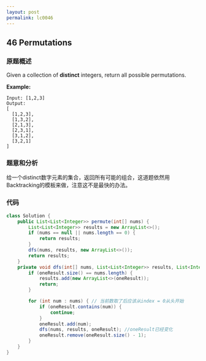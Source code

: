 ```yaml
---
layout: post
permalink: lc0046
---
```


## 46 Permutations

### 原题概述

Given a collection of **distinct** integers, return all possible permutations.

**Example:**

```text
Input: [1,2,3]
Output:
[
  [1,2,3],
  [1,3,2],
  [2,1,3],
  [2,3,1],
  [3,1,2],
  [3,2,1]
]
```

### 题意和分析

给一个distinct数字元素的集合，返回所有可能的组合，这道题依然用Backtracking的模板来做，注意这不是最快的办法。

### 代码

```java
class Solution {
    public List<List<Integer>> permute(int[] nums) {
        List<List<Integer>> results = new ArrayList<>();
        if (nums == null || nums.length == 0) {
            return results;
        }
        dfs(nums, results, new ArrayList<>());
        return results;
    }
    private void dfs(int[] nums, List<List<Integer>> results, List<Integer> oneResult) {
        if (oneResult.size() == nums.length) {
            results.add(new ArrayList<>(oneResult));
            return;
        }

        for (int num : nums) { // 当前数取了后应该从index = 0从头开始
            if (oneResult.contains(num)) {
                continue;
            }
            oneResult.add(num);
            dfs(nums, results, oneResult); //oneResult已经变化
            oneResult.remove(oneResult.size() - 1);
        }
    }
}
```
